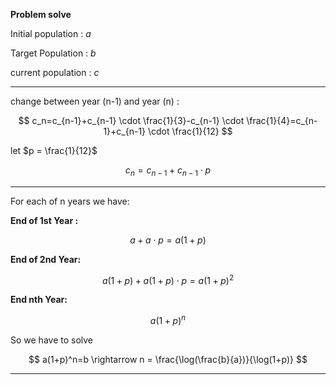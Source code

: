 **Problem solve**

Initial population : $a$

Target Population : $b$

current population : $c$

---

change between year (n-1) and year (n) : 

$$
c_n=c_{n-1}+c_{n-1} \cdot \frac{1}{3}-c_{n-1} \cdot \frac{1}{4}=c_{n-1}+c_{n-1} \cdot \frac{1}{12}
$$

let $p = \frac{1}{12}$

$$
c_n= c_{n-1}+c_{n-1} \cdot p
$$

---

For each of n years we have:

**End of 1st Year :**

$$
a+a \cdot p=a(1+p)
$$

**End of 2nd Year:** 

$$
a(1+p)+a(1+p)\cdot p=a(1+p)^2
$$

**End nth Year:**

$$
a(1+p)^n
$$

  So we have to solve 

$$
a(1+p)^n=b \rightarrow n = \frac{\log(\frac{b}{a})}{\log(1+p)}
$$

---
